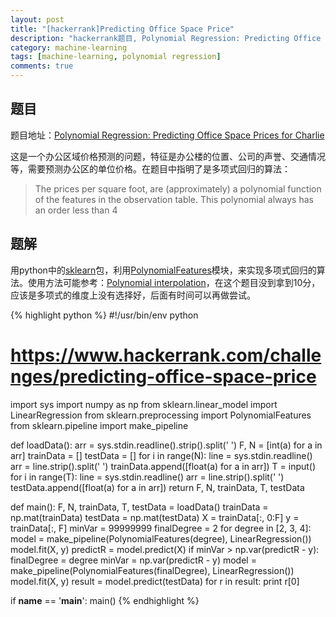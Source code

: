 ```yaml
---
layout: post
title: "[hackerrank]Predicting Office Space Price"
description: "hackerrank题目, Polynomial Regression: Predicting Office Space Prices for Charlie"
category: machine-learning
tags: [machine-learning, polynomial regression]
comments: true
---
```


## 题目

题目地址：[Polynomial Regression: Predicting Office Space Prices for Charlie](https://www.hackerrank.com/challenges/predicting-office-space-price)

这是一个办公区域价格预测的问题，特征是办公楼的位置、公司的声誉、交通情况等，需要预测办公区的单位价格。在题目中指明了是多项式回归的算法：

> The prices per square foot, are (approximately) a polynomial function of the features in the observation table. This polynomial always has an order less than 4

## 题解

用python中的[sklearn][]包，利用[PolynomialFeatures][]模块，来实现多项式回归的算法。使用方法可能参考：[Polynomial interpolation](http://scikit-learn.org/stable/auto_examples/linear_model/plot_polynomial_interpolation.html)，在这个题目没到拿到10分，应该是多项式的维度上没有选择好，后面有时间可以再做尝试。

{% highlight python %}
#!/usr/bin/env python
# https://www.hackerrank.com/challenges/predicting-office-space-price

import sys
import numpy as np
from sklearn.linear_model import LinearRegression
from sklearn.preprocessing import PolynomialFeatures
from sklearn.pipeline import make_pipeline


def loadData():
    arr = sys.stdin.readline().strip().split(' ')
    F, N = [int(a) for a in arr]
    trainData = []
    testData = []
    for i in range(N):
        line = sys.stdin.readline()
        arr = line.strip().split(' ')
        trainData.append([float(a) for a in arr])
    T = input()
    for i in range(T):
        line = sys.stdin.readline()
        arr = line.strip().split(' ')
        testData.append([float(a) for a in arr])
    return F, N, trainData, T, testData


def main():
    F, N, trainData, T, testData = loadData()
    trainData = np.mat(trainData)
    testData = np.mat(testData)
    X = trainData[:, 0:F]
    y = trainData[:, F]
    minVar = 99999999
    finalDegree = 2
    for degree in [2, 3, 4]:
        model = make_pipeline(PolynomialFeatures(degree), LinearRegression())
        model.fit(X, y)
        predictR = model.predict(X)
        if minVar > np.var(predictR - y):
            finalDegree = degree
            minVar = np.var(predictR - y)
    model = make_pipeline(PolynomialFeatures(finalDegree), LinearRegression())
    model.fit(X, y)
    result = model.predict(testData)
    for r in result:
        print r[0]


if __name__ == '__main__':
    main()
{% endhighlight %}

[hackerrank]: https://www.hackerrank.com/
[sklearn]: http://scikit-learn.org/stable/
[PolynomialFeatures]:http://scikit-learn.org/stable/modules/generated/sklearn.preprocessing.PolynomialFeatures.html
